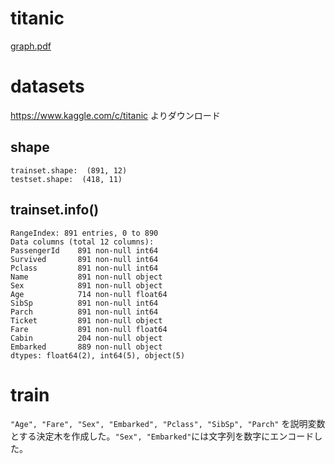 # titanic

[graph.pdf](https://github.com/Tatsuya1112/titanic/files/4398750/graph.pdf)


# datasets

https://www.kaggle.com/c/titanic よりダウンロード

## shape

```
trainset.shape:  (891, 12)
testset.shape:  (418, 11)
```

## trainset.info()

```
RangeIndex: 891 entries, 0 to 890
Data columns (total 12 columns):
PassengerId    891 non-null int64
Survived       891 non-null int64
Pclass         891 non-null int64
Name           891 non-null object
Sex            891 non-null object
Age            714 non-null float64
SibSp          891 non-null int64
Parch          891 non-null int64
Ticket         891 non-null object
Fare           891 non-null float64
Cabin          204 non-null object
Embarked       889 non-null object
dtypes: float64(2), int64(5), object(5)
```

# train

``"Age", "Fare", "Sex", "Embarked", "Pclass", "SibSp", "Parch"`` を説明変数とする決定木を作成した。``"Sex", "Embarked"``には文字列を数字にエンコードした。
